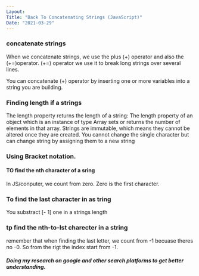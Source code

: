 ```yaml
---
Layout:
Title: "Back To Concatenating Strings (JavaScript)"
Date: "2021-03-29"
---
```


### concatenate strings

When we concatenate strings, we use the plus (+) operator and also the (+=)operator. (+=) operator we use it to break long strings over several lines.

You can concatenate (+) operator by inserting one or more variables into a string you are building.

### Finding length if a strings

The length property returns the length of a string: The length property of an object which is an instance of type Array sets or returns the number of elements in that array. 
Strings are immutable, which means they cannot be altered once they are created. 
You cannot change the single character but can change string by assigning them to a new string

### Using Bracket notation.

#### TO find the nth character of a sring

In JS/conputer, we count from zero. Zero is the first character.

### To find the last character in as tring

You substract [- 1] one in a strings length

### tp find the nth-to-lst charecter in a string

remember that when finding the last letter, we count from -1 becuase theres no -0. So from the rigt the index start from -1.

##### Doing my research on google and other search platforms to get better understanding.

 